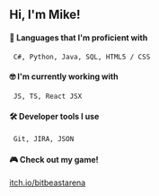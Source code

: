 ## Hi, I'm Mike!

#### 💪 Languages that I'm proficient with 
<code> C#, Python, Java, SQL, HTML5 / CSS </code>

#### 🤓 I'm currently working with 
<code> JS, TS, React JSX </code>

#### 🛠 Developer tools I use 
<code> Git, JIRA, JSON </code>

#### 🎮 Check out my game! 
[itch.io/bitbeastarena](https://saucelayer.itch.io/bitbeastarena)

